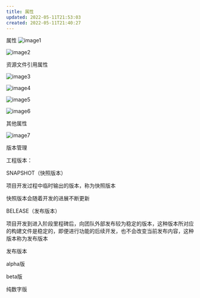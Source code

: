 ```yaml
---
title: 属性
updated: 2022-05-11T21:53:03
created: 2022-05-11T21:40:27
---
```


属性
![image1](../../../resources/ad5f8350308c4884814ce6045116eb59.png)

![image2](../../../resources/a78aba9af3644b1ea2efec0cef56756b.png)

资源文件引用属性

![image3](../../../resources/37629c638d584f05b2fc142b3c803f80.png)

![image4](../../../resources/aa9fb41c0b42413c82e687d8adcfbd70.png)

![image5](../../../resources/2b3330e31148404e9158183fc39b9446.png)

![image6](../../../resources/6014dabec4ad4141af79c0111d22e6ce.png)

其他属性

![image7](../../../resources/befbaeb08c0048788f0b486646ee4b82.png)

版本管理

工程版本：

SNAPSHOT（快照版本）

项目开发过程中临时输出的版本，称为快照版本

快照版本会随着开发的进展不断更新

BELEASE（发布版本）

项目开发到进入阶段里程碑后，向团队外部发布较为稳定的版本，这种版本所对应的构建文件是稳定的，即便进行功能的后续开发，也不会改变当前发布内容，这种版本称为发布版本

发布版本

alpha版

beta版

纯数字版
